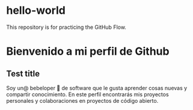 # hello-world
This repository is for practicing the GitHub Flow.

# Bienvenido a mi perfil de Github

## Test title

Soy un@ bebeloper 🦄 de software que le gusta aprender cosas nuevas y compartir conocimiento. En este perfil encontrarás mis proyectos personales y colaboraciones en proyectos de código abierto.